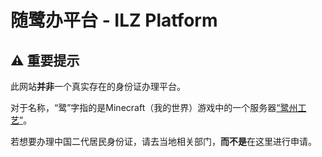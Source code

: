 # 随鹭办平台 - ILZ Platform
## ⚠ 重要提示
此网站**并非**一个真实存在的身份证办理平台。

对于名称，“鹭”字指的是Minecraft（我的世界）游戏中的一个服务器[“鹭州工艺”](http://official.luzhou.world)。

若想要办理中国二代居民身份证，请去当地相关部门，**而不是**在这里进行申请。